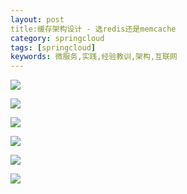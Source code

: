 ```yaml
---
layout: post
title:缓存架构设计 - 选redis还是memcache
category: springcloud
tags: [springcloud]
keywords: 微服务,实践,经验教训,架构,互联网
---
```


![](https://ziyekudeng.github.io/assets/images/2019/0212/redis-and-memcache/1.png)

![](https://ziyekudeng.github.io/assets/images/2019/0212/redis-and-memcache/2.png)

![](https://ziyekudeng.github.io/assets/images/2019/0212/redis-and-memcache/3.png)

![](https://ziyekudeng.github.io/assets/images/2019/0212/redis-and-memcache/4.png)

![](https://ziyekudeng.github.io/assets/images/2019/0212/redis-and-memcache/5.png)

![](https://ziyekudeng.github.io/assets/images/2019/0212/redis-and-memcache/6.png)


